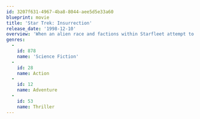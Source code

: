 ```yaml
---
id: 3207f631-4967-4ba8-8044-aee5d5e33a60
blueprint: movie
title: 'Star Trek: Insurrection'
release_date: '1998-12-10'
overview: 'When an alien race and factions within Starfleet attempt to take over a planet that has "regenerative" properties, it falls upon Captain Picard and the crew of the Enterprise to defend the planet''s people as well as the very ideals upon which the Federation itself was founded.'
genres:
  -
    id: 878
    name: 'Science Fiction'
  -
    id: 28
    name: Action
  -
    id: 12
    name: Adventure
  -
    id: 53
    name: Thriller
---
```


